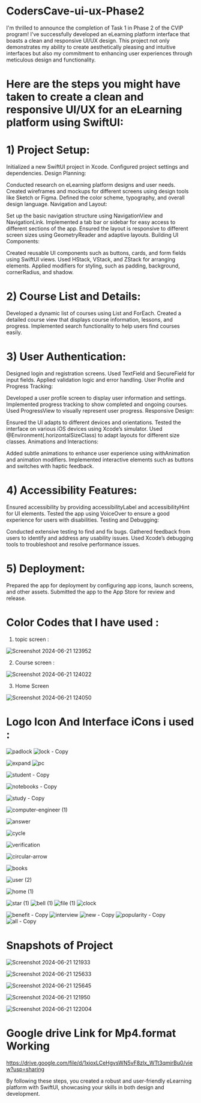 # CodersCave-ui-ux-Phase2
I'm thrilled to announce the completion of Task 1 in Phase 2 of the CVIP program! I've successfully developed an eLearning platform interface that boasts a clean and responsive UI/UX design. This project not only demonstrates my ability to create aesthetically pleasing and intuitive interfaces but also my commitment to enhancing user experiences through meticulous design and functionality.
# Here are the steps you might have taken to create a clean and responsive UI/UX for an eLearning platform using SwiftUI:

# 1) Project Setup:

Initialized a new SwiftUI project in Xcode.
Configured project settings and dependencies.
Design Planning:

Conducted research on eLearning platform designs and user needs.
Created wireframes and mockups for different screens using design tools like Sketch or Figma.
Defined the color scheme, typography, and overall design language.
Navigation and Layout:

Set up the basic navigation structure using NavigationView and NavigationLink.
Implemented a tab bar or sidebar for easy access to different sections of the app.
Ensured the layout is responsive to different screen sizes using GeometryReader and adaptive layouts.
Building UI Components:

Created reusable UI components such as buttons, cards, and form fields using SwiftUI views.
Used HStack, VStack, and ZStack for arranging elements.
Applied modifiers for styling, such as padding, background, cornerRadius, and shadow.

# 2) Course List and Details:

Developed a dynamic list of courses using List and ForEach.
Created a detailed course view that displays course information, lessons, and progress.
Implemented search functionality to help users find courses easily.

# 3) User Authentication:

Designed login and registration screens.
Used TextField and SecureField for input fields.
Applied validation logic and error handling.
User Profile and Progress Tracking:

Developed a user profile screen to display user information and settings.
Implemented progress tracking to show completed and ongoing courses.
Used ProgressView to visually represent user progress.
Responsive Design:

Ensured the UI adapts to different devices and orientations.
Tested the interface on various iOS devices using Xcode’s simulator.
Used @Environment(\.horizontalSizeClass) to adapt layouts for different size classes.
Animations and Interactions:

Added subtle animations to enhance user experience using withAnimation and animation modifiers.
Implemented interactive elements such as buttons and switches with haptic feedback.

# 4) Accessibility Features:

Ensured accessibility by providing accessibilityLabel and accessibilityHint for UI elements.
Tested the app using VoiceOver to ensure a good experience for users with disabilities.
Testing and Debugging:

Conducted extensive testing to find and fix bugs.
Gathered feedback from users to identify and address any usability issues.
Used Xcode’s debugging tools to troubleshoot and resolve performance issues.

# 5) Deployment:

Prepared the app for deployment by configuring app icons, launch screens, and other assets.
Submitted the app to the App Store for review and release.

# Color Codes that I have used :
 1) topic screen :
    
![Screenshot 2024-06-21 123952](https://github.com/anuj7860/CodersCave-ui-ux-Phase2/assets/138881508/73cd51b2-0d1a-4a91-9692-cc86247d0620)

2) Course screen :
   
![Screenshot 2024-06-21 124022](https://github.com/anuj7860/CodersCave-ui-ux-Phase2/assets/138881508/ad78b800-1504-40a6-8914-b92729398017)

3) Home Screen

![Screenshot 2024-06-21 124050](https://github.com/anuj7860/CodersCave-ui-ux-Phase2/assets/138881508/349230f8-245c-4f65-877b-7630599caa34)

# Logo Icon And Interface iCons i used :
![padlock](https://github.com/anuj7860/CodersCave-ui-ux-Phase2/assets/138881508/03280c5a-f33e-4d9f-9a5a-9c68a2f46249)
![lock - Copy](https://github.com/anuj7860/CodersCave-ui-ux-Phase2/assets/138881508/32aaee32-88be-487a-97a4-7c2c60743b42)

![expand](https://github.com/anuj7860/CodersCave-ui-ux-Phase2/assets/138881508/11499c93-a0a9-44bc-a84e-ca0b4f4e7c9f)
![pc](https://github.com/anuj7860/CodersCave-ui-ux-Phase2/assets/138881508/6c18bd96-0130-4ddc-9bb5-abd774f2f94c)

![student - Copy](https://github.com/anuj7860/CodersCave-ui-ux-Phase2/assets/138881508/4b7f34ce-76ff-4bc0-8f53-1f568615999a)

![notebooks - Copy](https://github.com/anuj7860/CodersCave-ui-ux-Phase2/assets/138881508/01f438c3-bbd5-410a-bfb3-6c7026877aa1)

![study - Copy](https://github.com/anuj7860/CodersCave-ui-ux-Phase2/assets/138881508/6108530e-5b2a-462a-88bf-e971bedcf353)

![computer-engineer (1)](https://github.com/anuj7860/CodersCave-ui-ux-Phase2/assets/138881508/3a908d7d-d5bb-4f45-aec4-eaeeb25ea576)

![answer](https://github.com/anuj7860/CodersCave-ui-ux-Phase2/assets/138881508/9eb1d65d-8ae0-4a3b-aaba-9d0886ea0452)

![cycle](https://github.com/anuj7860/CodersCave-ui-ux-Phase2/assets/138881508/a6226917-a6f0-4c7b-9a2f-fb515b805bba)

![verification](https://github.com/anuj7860/CodersCave-ui-ux-Phase2/assets/138881508/a5623e76-b74d-48b6-af04-c562a6924b89)

![circular-arrow](https://github.com/anuj7860/CodersCave-ui-ux-Phase2/assets/138881508/4a94cfae-dbad-48e3-a0a1-2daf88cb89f7)

![books](https://github.com/anuj7860/CodersCave-ui-ux-Phase2/assets/138881508/1a02e325-80a0-4b72-827e-e51d270fff4b)

![user (2)](https://github.com/anuj7860/CodersCave-ui-ux-Phase2/assets/138881508/f420695f-d631-4fe9-88a9-db00470edaca)

![home (1)](https://github.com/anuj7860/CodersCave-ui-ux-Phase2/assets/138881508/fc678aa0-31fc-4399-a46b-1efada12a2be)

![star (1)](https://github.com/anuj7860/CodersCave-ui-ux-Phase2/assets/138881508/fc463865-c98f-4dac-a73c-be6efa408f51)
![bell (1)](https://github.com/anuj7860/CodersCave-ui-ux-Phase2/assets/138881508/31d8f718-493f-4888-a79b-f5c7170141ca)
![file (1)](https://github.com/anuj7860/CodersCave-ui-ux-Phase2/assets/138881508/026f7c23-2c92-4491-b5c3-fe16bf9edde7)
![clock](https://github.com/anuj7860/CodersCave-ui-ux-Phase2/assets/138881508/088cd679-c465-4c8f-b709-fdaa13efbeb1)

![benefit - Copy](https://github.com/anuj7860/CodersCave-ui-ux-Phase2/assets/138881508/dcfbf5f8-147e-48c7-8c54-6794a8a37a6e)
![interview](https://github.com/anuj7860/CodersCave-ui-ux-Phase2/assets/138881508/9a562fcc-3801-4b06-852a-de8981597460)
![new - Copy](https://github.com/anuj7860/CodersCave-ui-ux-Phase2/assets/138881508/0db81655-fb7f-4a96-be07-62661ce950c6)
![popularity - Copy](https://github.com/anuj7860/CodersCave-ui-ux-Phase2/assets/138881508/ba734502-1ac2-4a00-b52c-9800597fabf5)
![all - Copy](https://github.com/anuj7860/CodersCave-ui-ux-Phase2/assets/138881508/1b97041a-3605-42cf-bb13-d9d514c7bfdc)

# Snapshots of Project
![Screenshot 2024-06-21 121933](https://github.com/anuj7860/CodersCave-ui-ux-Phase2/assets/138881508/81d7c043-6a1f-424e-af5d-c26afc089b93)

![Screenshot 2024-06-21 125633](https://github.com/anuj7860/CodersCave-ui-ux-Phase2/assets/138881508/72aa1811-3c5d-4934-bfc3-dff36a2b5814)

![Screenshot 2024-06-21 125645](https://github.com/anuj7860/CodersCave-ui-ux-Phase2/assets/138881508/b0a24b8d-de53-4e98-b63f-199754782937)

![Screenshot 2024-06-21 121950](https://github.com/anuj7860/CodersCave-ui-ux-Phase2/assets/138881508/bcb0eb27-64e4-4ad2-91ba-d855d8dbe5c1)

![Screenshot 2024-06-21 122004](https://github.com/anuj7860/CodersCave-ui-ux-Phase2/assets/138881508/2f283abf-2f06-4624-8931-747adc574dad)

# Google drive Link for Mp4.format Working

https://drive.google.com/file/d/1xioxLCeHgvsWN5vF8zlx_WTt3qmirBu0/view?usp=sharing

By following these steps, you created a robust and user-friendly eLearning platform with SwiftUI, showcasing your skills in both design and development.
